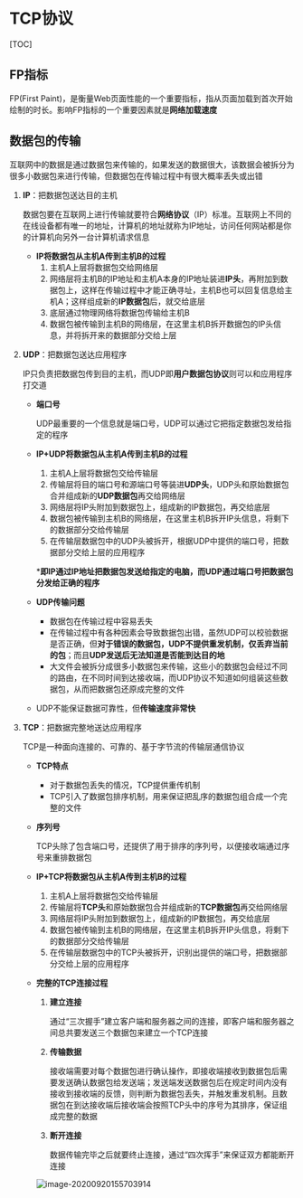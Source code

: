 # TCP协议

[TOC]

## FP指标

FP(First Paint)，是衡量Web页面性能的一个重要指标，指从页面加载到首次开始绘制的时长。影响FP指标的一个重要因素就是**网络加载速度**



## 数据包的传输

互联网中的数据是通过数据包来传输的，如果发送的数据很大，该数据会被拆分为很多小数据包来进行传输，但数据包在传输过程中有很大概率丢失或出错



1. **IP**：把数据包送达目的主机

   数据包要在互联网上进行传输就要符合**网络协议**（IP）标准。互联网上不同的在线设备都有唯一的地址，计算机的地址就称为IP地址，访问任何网站都是你的计算机向另外一台计算机请求信息

   - **IP将数据包从主机A传到主机B的过程**
     1. 主机A上层将数据包交给网络层
     2. 网络层将主机B的IP地址和主机A本身的IP地址装进**IP头**，再附加到数据包上，这样在传输过程中才能正确寻址，主机B也可以回复信息给主机A；这样组成新的**IP数据包**后，就交给底层
     3. 底层通过物理网络将数据包传输给主机B
     4. 数据包被传输到主机B的网络层，在这里主机B拆开数据包的IP头信息，并将拆开来的数据部分交给上层

2. **UDP**：把数据包送达应用程序

   IP只负责把数据包传到目的主机，而UDP即**用户数据包协议**则可以和应用程序打交道

   - **端口号**

     UDP最重要的一个信息就是端口号，UDP可以通过它把指定数据包发给指定的程序

   - **IP+UDP将数据包从主机A传到主机B的过程**

     1. 主机A上层将数据包交给传输层
     2. 传输层将目的端口号和源端口号等装进**UDP头**，UDP头和原始数据包合并组成新的**UDP数据包**再交给网络层
     3. 网络层将IP头附加到数据包上，组成新的IP数据包，再交给底层
     4. 数据包被传输到主机B的网络层，在这里主机B拆开IP头信息，将剩下的数据部分交给传输层
     5. 在传输层数据包中的UDP头被拆开，根据UDP中提供的端口号，把数据部分交给上层的应用程序

     ***即IP通过IP地址把数据包发送给指定的电脑，而UDP通过端口号把数据包分发给正确的程序**

   - **UDP传输问题**

     - 数据包在传输过程中容易丢失
     - 在传输过程中有各种因素会导致数据包出错，虽然UDP可以校验数据是否正确，但**对于错误的数据包，UDP不提供重发机制，仅丢弃当前的包**；而且**UDP发送后无法知道是否能到达目的地**
     - 大文件会被拆分成很多小数据包来传输，这些小的数据包会经过不同的路由，在不同时间到达接收端，而UDP协议不知道如何组装这些数据包，从而把数据包还原成完整的文件

   - UDP不能保证数据可靠性，但**传输速度非常快**

3. **TCP**：把数据完整地送达应用程序

   TCP是一种面向连接的、可靠的、基于字节流的传输层通信协议

   - **TCP特点**

     - 对于数据包丢失的情况，TCP提供重传机制
     - TCP引入了数据包排序机制，用来保证把乱序的数据包组合成一个完整的文件

   - **序列号**

     TCP头除了包含端口号，还提供了用于排序的序列号，以便接收端通过序号来重排数据包

   - **IP+TCP将数据包从主机A传到主机B的过程**

     1. 主机A上层将数据包交给传输层
     2. 传输层将**TCP头**和原始数据包合并组成新的**TCP数据包**再交给网络层
     3. 网络层将IP头附加到数据包上，组成新的IP数据包，再交给底层
     4. 数据包被传输到主机B的网络层，在这里主机B拆开IP头信息，将剩下的数据部分交给传输层
     5. 在传输层数据包中的TCP头被拆开，识别出提供的端口号，把数据部分交给上层的应用程序

   - **完整的TCP连接过程**

     1. **建立连接**

        通过“三次握手”建立客户端和服务器之间的连接，即客户端和服务器之间总共要发送三个数据包来建立一个TCP连接

     2. **传输数据**

        接收端需要对每个数据包进行确认操作，即接收端接收到数据包后需要发送确认数据包给发送端；发送端发送数据包后在规定时间内没有接收到接收端的反馈，则判断为数据包丢失，并触发重发机制。且数据包在到达接收端后接收端会按照TCP头中的序号为其排序，保证组成完整的数据

     3. **断开连接**

        数据传输完毕之后就要终止连接，通过“四次挥手”来保证双方都能断开连接

     ![image-20200920155703914](C:\Users\aa\AppData\Roaming\Typora\typora-user-images\image-20200920155703914.png)

